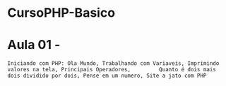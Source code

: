 # CursoPHP-Basico
# Aula 01 -
	Iniciando com PHP: Ola Mundo, Trabalhando com Variaveis, Imprimindo valores na tela, Principais Operadores, 		Quanto é dois mais dois dividido por dois, Pense em um numero, Site a jato com PHP

	
